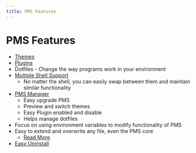 ```yaml
---
title: PMS Features
---
```

# PMS Features
* [Themes](/pms/themes.html)
* [Plugins](/pms/plugins.html)
* Dotfiles - Change the way programs work in your environment
* [Multiple Shell Support](/pms/shells.html)
  * No matter the shell, you can easily swap between them and maintain similar functionality
* [PMS Manager](/pms/pms-manager.html)
  * Easy upgrade PMS
  * Preview and switch themes
  * Easy Plugin enabled and disable
  * Helps manage dotfiles
* Focus on using environment variables to modify functionality of PMS
* Easy to extend and overwrite any file, even the PMS core
  * [Read More](https://github.com/JoshuaEstes/pms/wiki)
* [Easy Uninstall](/pms/uninstall.html)

